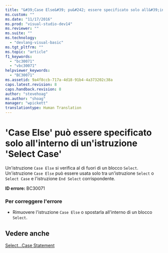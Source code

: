 ```yaml
---
title: "&#39;Case Else&#39; pu&#242; essere specificato solo all&#39;interno di un&#39;istruzione &#39;Select Case&#39; | Microsoft Docs"
ms.custom: ""
ms.date: "11/17/2016"
ms.prod: "visual-studio-dev14"
ms.reviewer: ""
ms.suite: ""
ms.technology: 
  - "devlang-visual-basic"
ms.tgt_pltfrm: ""
ms.topic: "article"
f1_keywords: 
  - "bc30071"
  - "vbc30071"
helpviewer_keywords: 
  - "BC30071"
ms.assetid: 9a4f8ccb-717a-4d18-91b4-4a373202c38a
caps.latest.revision: 8
caps.handback.revision: 8
author: "stevehoag"
ms.author: "shoag"
manager: "wpickett"
translationtype: Human Translation
---
```

# &#39;Case Else&#39; pu&#242; essere specificato solo all&#39;interno di un&#39;istruzione &#39;Select Case&#39;
Un'istruzione `Case Else` si verifica al di fuori di un blocco `Select`. Un'istruzione `Case Else` può essere usata solo tra un'istruzione `Select` o `Select Case` e l'istruzione `End Select` corrispondente.  
  
 **ID errore:** BC30071  
  
### Per correggere l'errore  
  
-   Rimuovere l'istruzione `Case Else` o spostarla all'interno di un blocco `Select`.  
  
## Vedere anche  
 [Select...Case Statement](../../visual-basic/language-reference/statements/select-case-statement.md)